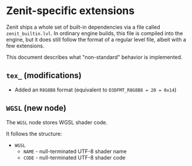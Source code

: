 # Zenit-specific extensions
Zenit ships a whole set of built-in dependencies via a file called `zenit_builtin.lvl`. In ordinary
engine builds, this file is compiled into the engine, but it does still follow the format of a
regular level file, albeit with a few extensions.

This document describes what "non-standard" behavior is implemented.

## `tex_` (modifications)
 * Added an `R8G8B8` format (equivalent to `D3DFMT_R8G8B8 = 20 = 0x14`)

## `WGSL` (new node)
The `WGSL` node stores WGSL shader code.

It follows the structure:
 * `WGSL`
   * `NAME` - null-terminated UTF-8 shader name
   * `CODE` - null-terminated UTF-8 shader code